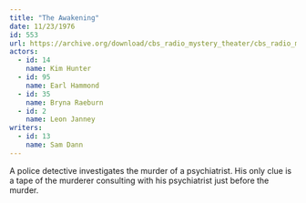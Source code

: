 ```yaml
---
title: "The Awakening"
date: 11/23/1976
id: 553
url: https://archive.org/download/cbs_radio_mystery_theater/cbs_radio_mystery_theater-0551-0600.zip/cbs_radio_mystery_theater-0551-0600%2Fcbsrmt_0553_the_awakening.mp3
actors:  
  - id: 14
    name: Kim Hunter  
  - id: 95
    name: Earl Hammond  
  - id: 35
    name: Bryna Raeburn  
  - id: 2
    name: Leon Janney
writers:  
  - id: 13
    name: Sam Dann
---
```

A police detective investigates the murder of a psychiatrist. His only clue is a tape of the murderer consulting with his psychiatrist just before the murder.